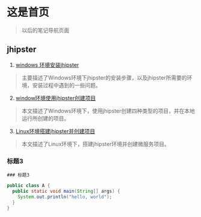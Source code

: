 # 这是首页

> 以后的笔记导航页面
> 

## jhipster
1. [windows 环境安装jhipster](./docs/jhipster/jhipster-installing.md)
> 主要描述了Windows环境下jhipster的安装步骤，以及jhipster所需要的环境，安装过程中遇到的一些问题。

2. [window环境使用jhipster创建项目](./docs/jhipster/create-project.md)
> 本文描述了Windows环境下，使用jhipster创建四种类型的项目，并在本地运行所创建的项目。

3. [Linux环境搭建jhipster并创建项目](./docs/jhipster/dd_jhipster.md)
> 本文描述了Linux环境下，搭建jhipster环境并创建微服务项目。

### 标题3

```
### 标题3
```

```java
public class A {
  public static void main(String[] args) {
    System.out.println("hello, world");
  }
}

```